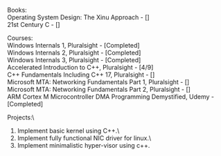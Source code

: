 Books:\
Operating System Design: The Xinu Approach - []\
21st Century C - []



Courses:\
Windows Internals 1, Pluralsight - [Completed]\
Windows Internals 2, Pluralsight - [Completed]\
Windows Internals 3, Pluralsight - [Completed]\
Accelerated Introduction to C++, Pluralsight - [4/9]\
C++ Fundamentals Including C++ 17, Pluralsight - []\
Microsoft MTA: Networking Fundamentals Part 1, Pluralsight - []\
Microsoft MTA: Networking Fundamentals Part 2, Pluralsight - []\
ARM Cortex M Microcontroller DMA Programming Demystified, Udemy - [Completed]



Projects:\
1. Implement basic kernel using C++.\
2. Implement fully functional NIC driver for linux.\
3. Implement minimalistic hyper-visor using c++.

